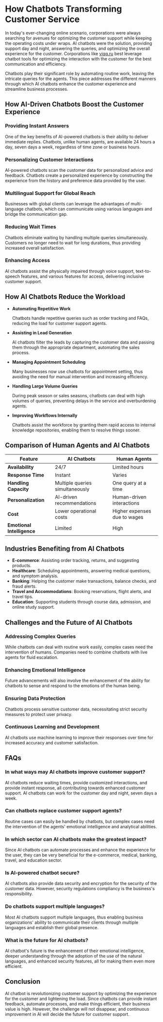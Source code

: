 # **How Chatbots Transforming Customer Service**

In today's ever-changing online scenario, corporations were always searching for avenues for optimizing the customer support while keeping the operating costs under wraps. AI chatbots were the solution, providing support day and night, answering the queries, and optimizing the overall experience for the customer. Corporations like [viqq.ru](https://viqq.ru/) best leverage chatbot tools for optimizing the interaction with the customer for the best communication and efficiency.

Chatbots play their significant role by automating routine work, leaving the intricate queries for the agents. This piece addresses the different manners through which AI chatbots enhance the customer experience and streamline business processes.

## **How AI-Driven Chatbots Boost the Customer Experience**

### **Providing Instant Answers**

One of the key benefits of AI-powered chatbots is their ability to deliver immediate replies. Chatbots, unlike human agents, are available 24 hours a day, seven days a week, regardless of time zone or business hours.

### **Personalizing Customer Interactions**

AI-powered chatbots scan the customer data for personalized advice and feedback. Chatbots create a personalized experience by constructing the experience from the history and preference data provided by the user.

### **Multilingual Support for Global Reach**

Businesses with global clients can leverage the advantages of multi-language chatbots, which can communicate using various languages and bridge the communication gap.

### **Reducing Wait Times**

Chatbots eliminate waiting by handling multiple queries simultaneously. Customers no longer need to wait for long durations, thus providing increased overall satisfaction.

### **Enhancing Access**

AI chatbots assist the physically impaired through voice support, text-to-speech features, and various features for access, delivering inclusive customer support.

## **How AI Chatbots Reduce the Workload**

- **Automating Repetitive Work**
    
    Chatbots handle repetitive queries such as order tracking and FAQs, reducing the load for customer support agents.
    
- **Assisting in Lead Generation**
    
    AI chatbots filter the leads by capturing the customer data and passing them through the appropriate department, automating the sales process.
    
- **Managing Appointment Scheduling**
    
    Many businesses now use chatbots for appointment setting, thus avoiding the need for manual intervention and increasing efficiency.
    
- **Handling Large Volume Queries**
    
    During peak season or sales seasons, chatbots can deal with high volumes of queries, preventing delays in the service and overburdening agents.
    
- **Improving Workflows Internally**
    
    Chatbots assist the workforce by granting them rapid access to internal knowledge repositories, enabling them to resolve things sooner.
    

## **Comparison of Human Agents and AI Chatbots**

| Feature | AI Chatbots | Human Agents |
| --- | --- | --- |
| **Availability** | 24/7 | Limited hours |
| **Response Time** | Instant | Varies |
| **Handling Capacity** | Multiple queries simultaneously | One query at a time |
| **Personalization** | AI-driven recommendations | Human-driven interactions |
| **Cost** | Lower operational costs | Higher expenses due to wages |
| **Emotional Intelligence** | Limited | High |

## **Industries Benefiting from AI Chatbots**

- **E-commerce**: Assisting order tracking, returns, and suggesting products.
- **Healthcare**: Scheduling appointments, answering medical questions, and symptom analysis.
- **Banking**: Helping the customer make transactions, balance checks, and fraud alerts.
- **Travel and Accommodations**: Booking reservations, flight alerts, and travel tips.
- **Education**: Supporting students through course data, admission, and online study support.

## **Challenges and the Future of AI Chatbots**

### **Addressing Complex Queries**

While chatbots can deal with routine work easily, complex cases need the intervention of humans. Companies need to combine chatbots with live agents for fluid escalation.

### **Enhancing Emotional Intelligence**

Future advancements will also involve the enhancement of the ability for chatbots to sense and respond to the emotions of the human being.

### **Ensuring Data Protection**

Chatbots process sensitive customer data, necessitating strict security measures to protect user privacy.

### **Continuous Learning and Development**

AI chatbots use machine learning to improve their responses over time for increased accuracy and customer satisfaction.

## **FAQs**

### **In what ways may AI chatbots improve customer support?**

AI chatbots reduce waiting times, provide customized interactions, and provide instant response, all contributing towards enhanced customer support. AI chatbots can work for the customer day and night, seven days a week.

### **Can chatbots replace customer support agents?**

Routine cases can easily be handled by chatbots, but complex cases need the intervention of the agents' emotional intelligence and analytical abilities.

### **In which sector can AI chatbots make the greatest impact?**

Since AI chatbots can automate processes and enhance the experience for the user, they can be very beneficial for the e-commerce, medical, banking, travel, and education sector.

### **Is AI-powered chatbot secure?**

AI chatbots also provide data security and encryption for the security of the customer data. However, security regulations compliancy is the business's responsibility.

### **Do chatbots support multiple languages?**

Most AI chatbots support multiple languages, thus enabling business organizations' ability to communicate their clients through multiple languages and establish their global presence.

### **What is the future for AI chatbots?**

AI chatbot's future is the enhancement of their emotional intelligence, deeper understanding through the adoption of the use of the natural languages, and enhanced security features, all for making them even more efficient.

## **Conclusion**

AI chatbot is revolutionizing customer support by optimizing the experience for the customer and lightening the load. Since chatbots can provide instant feedback, automate processes, and make things efficient, their business value is high. However, the challenge will not disappear, and continuous improvement in AI will decide the future for customer support.
